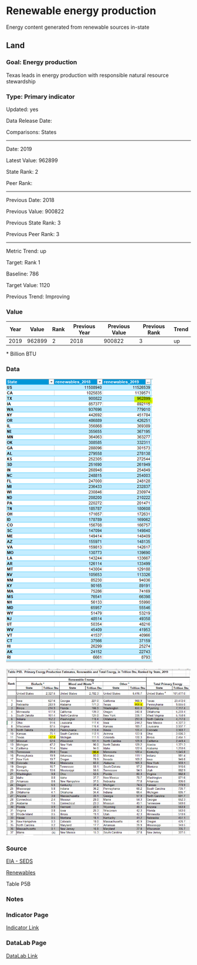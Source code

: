 # Renewable energy production

Energy content generated from renewable sources in-state

## Land

### Goal: Energy production

Texas leads in energy production with responsible natural resource stewardship

### Type: Primary indicator

Updated: yes

Data Release Date: 

Comparisons: States


----

Date: 2019

Latest Value: 962899 

State Rank: 2

Peer Rank: 


----

Previous Date: 2018

Previous Value: 900822

Previous State Rank: 3

Previous Peer Rank: 3


----
Metric Trend: up

Target: Rank 1

Baseline: 786

Target Value: 1120

Previous Trend: Improving



### Value

| Year      |  Value      | Rank        | Previous Year | Previous Value | Previous Rank | Trend | 
| ----------- | ----------- | ----------- | ----------- | ----------- | ----------- | -----------|
|   2019       | 962899     |  2         |      2018   |   900822   |      3    |    up       | 

\* Billion BTU

### Data

![renewables](./images/2019_renewables.PNG)

![ren](./images/renewables.PNG)


### Source

[EIA - SEDS](https://www.eia.gov/state/seds/seds-data-complete.php?sid=US#StatisticsIndicators)

[Renewables ](https://www.eia.gov/electricity/data/browser/#/topic/0?agg=2,0,1&fuel=06&geo=g0fvvvvvvvvvo&sec=g&linechart=ELEC.GEN.HYC-US-99.A&columnchart=ELEC.GEN.HYC-US-99.A&map=ELEC.GEN.HYC-US-99.A&freq=A&ctype=linechart&ltype=pin&rtype=s&maptype=0&rse=0&pin=)

Table P5B

### Notes


### Indicator Page

[Indicator Link](https://indicators.texas2036.org/indicator/82)

### DataLab Page

[DataLab Link](https://datalab.texas2036.org/zsqgffc/us-regional-energy-data-energy-consumption-prices-expenditures-and-production-estimates?accesskey=bhihpdf)


